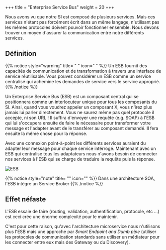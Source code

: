 +++
title = "Enterprise Service Bus"
weight = 20
+++

Nous avons vu que notre SI est composé de plusieurs services. Mais ces services n'étant pas forcément écrit dans un même langage, n'utilisant pas les mêmes protocoles doivent pouvoir fonctionner ensemble. Nous devons trouver un moyen d'assurer la communication entre notre différents services.

## Définition

{{% notice style="warning" title= " " icon=" " %}}
Un ESB fournit des capacités de communication et de transformation à travers une interface de service réutilisable. Vous pouvez considérer un ESB comme un service centralisé qui achemine les demandes de service vers le service approprié.
{{% /notice %}}

Un Enterprise Service Bus (ESB) est un composant central qui se positionnera comme un interlocuteur unique pour tous les composants du SI. Ainsi, quand vous voudrez appeler un composant X, vous n'irez plus jamais lui parler directement. Vous ne saurez même pas quel protocole il accepte, ni son URL ! Il suffira d'envoyer une requête (e.g. SOAP) à l'ESB qui lui s'occupera ensuite de faire le nécessaire pour transformer votre message et l'adapter avant de le transférer au composant demandé. Il fera ensuite la même chose pour la réponse.

Avec une connexion point-à-point les différents services auraient du adapter leur message pour chaque service intérrogé. Maintenant avec un ESB qui centralise tous les adaptateurs nous n'avons besoin de connecter nos services à l'ESB qui se charge de traduire la requête puis la réponse.

![ESB](https://it.ucla.edu/sites/default/files/media/images/esb_diagrams_1b.jpg)

{{% notice style="note" title= "" icon="" %}}
Dans une architecture SOA, l'ESB intègre un Service Broker
{{% /notice %}}

## Effet néfaste

L'ESB essaie de faire (routing, validation, authentification, protocole, etc ...) est ceci crée une énorme complexité pour le maintenir.

C'est pour cette raison, qu'avec l'architecture microservice nous n'utilisons plus l'ESB mais une approche par _Smart Endpoint and Dumb pipe_ (utiliser les protocoles de communication standards sans utiliser un médiateur pour les connecter entre eux mais des Gateway ou du Discovery).
